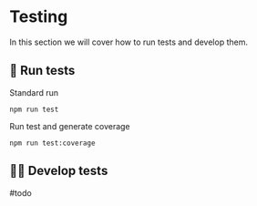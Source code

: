 # Testing

In this section we will cover how to run tests and develop them.

## 🧪 Run tests

Standard run

```
npm run test
```

Run test and generate coverage

```
npm run test:coverage
```

## 👷‍♂️ Develop tests

#todo

